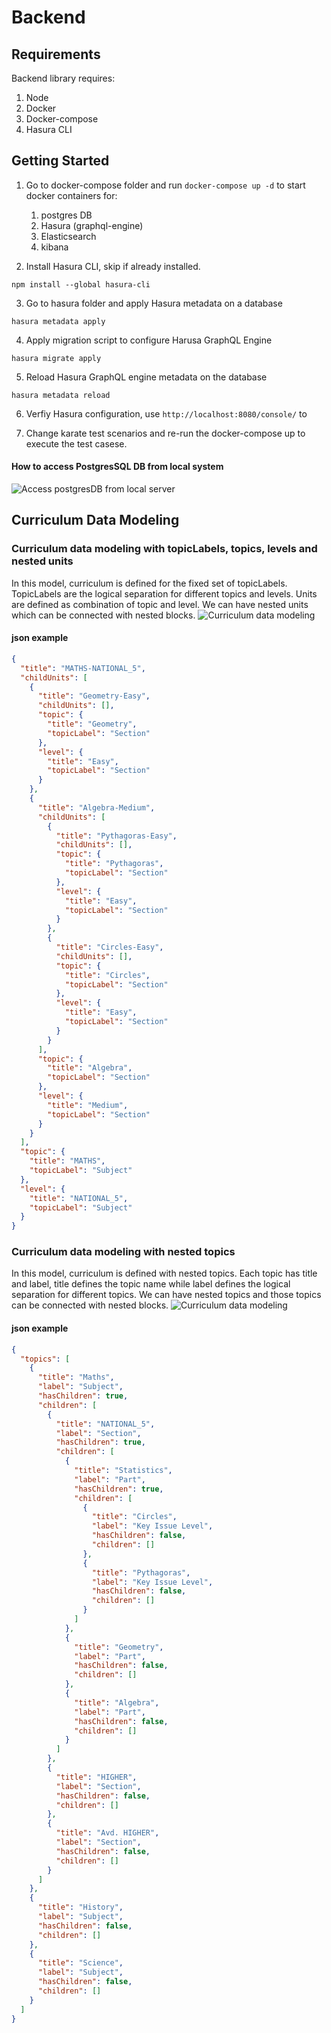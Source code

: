 # Backend

## Requirements

Backend library requires:

1. Node
2. Docker
3. Docker-compose
4. Hasura CLI

## Getting Started

1. Go to docker-compose folder and run `docker-compose up -d` to start docker containers for:

   1. postgres DB
   2. Hasura (graphql-engine)
   3. Elasticsearch
   4. kibana

2. Install Hasura CLI, skip if already installed.

```shell
npm install --global hasura-cli
```

3.  Go to hasura folder and apply Hasura metadata on a database

```shell
hasura metadata apply
```

4. Apply migration script to configure Harusa GraphQL Engine

```shell
hasura migrate apply
```

5. Reload Hasura GraphQL engine metadata on the database

```shell
hasura metadata reload
```

6. Verfiy Hasura configuration, use `http://localhost:8080/console/` to

7. Change karate test scenarios and re-run the docker-compose up to execute the test casese.

#### How to access PostgresSQL DB from local system

![Access postgresDB from local server](setup/images/postgres-access-config-settings.PNG)

## Curriculum Data Modeling

### Curriculum data modeling with topicLabels, topics, levels and nested units

In this model, curriculum is defined for the fixed set of topicLabels. TopicLabels are the logical separation for
different topics and levels. Units are defined as combination of topic and level. We can have nested units which can be
connected with nested blocks.
![Curriculum data modeling](setup/images/curriculum-data-modeling-option1.png)

#### json example

```json
{
  "title": "MATHS-NATIONAL_5",
  "childUnits": [
    {
      "title": "Geometry-Easy",
      "childUnits": [],
      "topic": {
        "title": "Geometry",
        "topicLabel": "Section"
      },
      "level": {
        "title": "Easy",
        "topicLabel": "Section"
      }
    },
    {
      "title": "Algebra-Medium",
      "childUnits": [
        {
          "title": "Pythagoras-Easy",
          "childUnits": [],
          "topic": {
            "title": "Pythagoras",
            "topicLabel": "Section"
          },
          "level": {
            "title": "Easy",
            "topicLabel": "Section"
          }
        },
        {
          "title": "Circles-Easy",
          "childUnits": [],
          "topic": {
            "title": "Circles",
            "topicLabel": "Section"
          },
          "level": {
            "title": "Easy",
            "topicLabel": "Section"
          }
        }
      ],
      "topic": {
        "title": "Algebra",
        "topicLabel": "Section"
      },
      "level": {
        "title": "Medium",
        "topicLabel": "Section"
      }
    }
  ],
  "topic": {
    "title": "MATHS",
    "topicLabel": "Subject"
  },
  "level": {
    "title": "NATIONAL_5",
    "topicLabel": "Subject"
  }
}
```

### Curriculum data modeling with nested topics

In this model, curriculum is defined with nested topics. Each topic has title and label, title defines the topic name
while label defines the logical separation for different topics. We can have nested topics and those topics can be
connected with nested blocks.
![Curriculum data modeling](setup/images/curriculum-data-modeling-option2.png)

#### json example

```json
{
  "topics": [
    {
      "title": "Maths",
      "label": "Subject",
      "hasChildren": true,
      "children": [
        {
          "title": "NATIONAL_5",
          "label": "Section",
          "hasChildren": true,
          "children": [
            {
              "title": "Statistics",
              "label": "Part",
              "hasChildren": true,
              "children": [
                {
                  "title": "Circles",
                  "label": "Key Issue Level",
                  "hasChildren": false,
                  "children": []
                },
                {
                  "title": "Pythagoras",
                  "label": "Key Issue Level",
                  "hasChildren": false,
                  "children": []
                }
              ]
            },
            {
              "title": "Geometry",
              "label": "Part",
              "hasChildren": false,
              "children": []
            },
            {
              "title": "Algebra",
              "label": "Part",
              "hasChildren": false,
              "children": []
            }
          ]
        },
        {
          "title": "HIGHER",
          "label": "Section",
          "hasChildren": false,
          "children": []
        },
        {
          "title": "Avd. HIGHER",
          "label": "Section",
          "hasChildren": false,
          "children": []
        }
      ]
    },
    {
      "title": "History",
      "label": "Subject",
      "hasChildren": false,
      "children": []
    },
    {
      "title": "Science",
      "label": "Subject",
      "hasChildren": false,
      "children": []
    }
  ]
}
```
